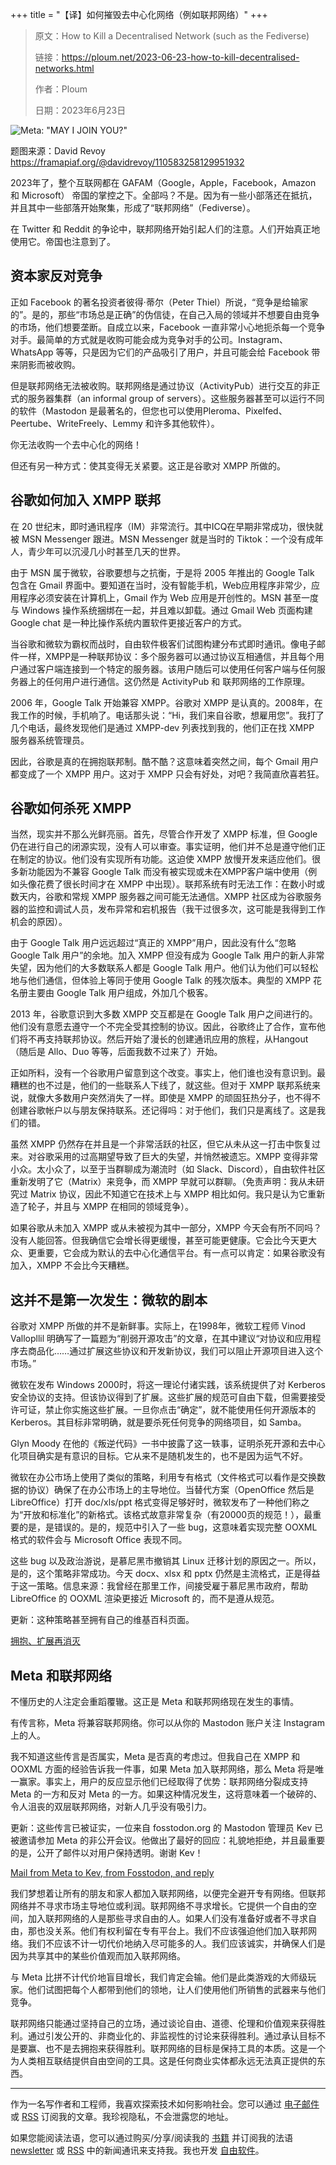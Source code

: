 +++
title = "【译】如何摧毁去中心化网络（例如联邦网络）"
+++

> 原文：How to Kill a Decentralised Network (such as the Fediverse)
> 
> 链接：<https://ploum.net/2023-06-23-how-to-kill-decentralised-networks.html>
> 
> 作者：Ploum
> 
> 日期：2023年6月23日

![Meta: "MAY I JOIN YOU?"](https://stockage.framapiaf.org/framapiaf/media_attachments/files/110/583/215/225/403/266/original/7abd28f529cbb631.jpeg)

题图来源：David Revoy <https://framapiaf.org/@davidrevoy/110583258129951932>

2023年了，整个互联网都在 GAFAM（Google，Apple，Facebook，Amazon 和 Microsoft） 帝国的掌控之下。全部吗？不是。因为有一些小部落还在抵抗，并且其中一些部落开始聚集，形成了“联邦网络”（Fediverse）。

在 Twitter 和 Reddit 的争论中，联邦网络开始引起人们的注意。人们开始真正地使用它。帝国也注意到了。

## 资本家反对竞争

正如 Facebook 的著名投资者彼得·蒂尔（Peter Thiel）所说，“竞争是给输家的”。是的，那些“市场总是正确”的伪信徒，在自己入局的领域并不想要自由竞争的市场，他们想要垄断。自成立以来，Facebook 一直非常小心地扼杀每一个竞争对手。最简单的方式就是收购可能会成为竞争对手的公司。Instagram、WhatsApp 等等，只是因为它们的产品吸引了用户，并且可能会给 Facebook 带来阴影而被收购。

但是联邦网络无法被收购。联邦网络是通过协议（ActivityPub）进行交互的非正式的服务器集群（an informal group of servers）。这些服务器甚至可以运行不同的软件（Mastodon 是最著名的，但您也可以使用Pleroma、Pixelfed、Peertube、WriteFreely、Lemmy 和许多其他软件）。

你无法收购一个去中心化的网络！

但还有另一种方式：使其变得无关紧要。这正是谷歌对 XMPP 所做的。

## 谷歌如何加入 XMPP 联邦

在 20 世纪末，即时通讯程序（IM）非常流行。其中ICQ在早期非常成功，很快就被 MSN Messenger 跟进。MSN Messenger 就是当时的 Tiktok：一个没有成年人，青少年可以沉浸几小时甚至几天的世界。

由于 MSN 属于微软，谷歌要想与之抗衡，于是将 2005 年推出的 Google Talk 包含在 Gmail 界面中。要知道在当时，没有智能手机，Web应用程序非常少，应用程序必须安装在计算机上，Gmail 作为 Web 应用是开创性的。MSN 甚至一度与 Windows 操作系统捆绑在一起，并且难以卸载。通过 Gmail Web 页面构建 Google chat 是一种比操作系统内置软件更接近客户的方式。

当谷歌和微软为霸权而战时，自由软件极客们试图构建分布式即时通讯。像电子邮件一样，XMPP是一种联邦协议：多个服务器可以通过协议互相通信，并且每个用户通过客户端连接到一个特定的服务器。该用户随后可以使用任何客户端与任何服务器上的任何用户进行通信。这仍然是 ActivityPub 和 联邦网络的工作原理。

2006 年，Google Talk 开始兼容 XMPP。谷歌对 XMPP 是认真的。2008年，在我工作的时候，手机响了。电话那头说：“Hi，我们来自谷歌，想雇用您”。我打了几个电话，最终发现他们是通过 XMPP-dev 列表找到我的，他们正在找 XMPP 服务器系统管理员。

因此，谷歌是真的在拥抱联邦制。酷不酷？这意味着突然之间，每个 Gmail 用户都变成了一个 XMPP 用户。这对于 XMPP 只会有好处，对吧？我简直欣喜若狂。

## 谷歌如何杀死 XMPP

当然，现实并不那么光鲜亮丽。首先，尽管合作开发了 XMPP 标准，但 Google 仍在进行自己的闭源实现，没有人可以审查。事实证明，他们并不总是遵守他们正在制定的协议。他们没有实现所有功能。这迫使 XMPP 放慢开发来适应他们。很多新功能因为不兼容 Google Talk 而没有被实现或未在XMPP客户端中使用（例如头像花费了很长时间才在 XMPP 中出现）。联邦系统有时无法工作：在数小时或数天内，谷歌和常规 XMPP 服务器之间可能无法通信。XMPP 社区成为谷歌服务器的监控和调试人员，发布异常和宕机报告（我干过很多次，这可能是我得到工作机会的原因）。

由于 Google Talk 用户远远超过“真正的 XMPP”用户，因此没有什么“忽略 Google Talk 用户”的余地。加入 XMPP 但没有成为 Google Talk 用户的新人非常失望，因为他们的大多数联系人都是 Google Talk 用户。他们认为他们可以轻松地与他们通信，但体验上等同于使用 Google Talk 的残次版本。典型的 XMPP 花名册主要由 Google Talk 用户组成，外加几个极客。

2013 年，谷歌意识到大多数 XMPP 交互都是在 Google Talk 用户之间进行的。他们没有意愿去遵守一个不完全受其控制的协议。因此，谷歌终止了合作，宣布他们将不再支持联邦协议。然后开始了漫长的创建通讯应用的旅程，从Hangout（随后是 Allo、Duo 等等，后面我数不过来了）开始。

正如所料，没有一个谷歌用户留意到这个改变。事实上，他们谁也没有意识到。最糟糕的也不过是，他们的一些联系人下线了，就这些。但对于 XMPP 联邦系统来说，就像大多数用户突然消失了一样。即使是 XMPP 的顽固狂热分子，也不得不创建谷歌帐户以与朋友保持联系。还记得吗：对于他们，我们只是离线了。这是我们的错。

虽然 XMPP 仍然存在并且是一个非常活跃的社区，但它从未从这一打击中恢复过来。对谷歌采用的过高期望导致了巨大的失望，并悄然被遗忘。XMPP 变得非常小众。太小众了，以至于当群聊成为潮流时（如 Slack、Discord），自由软件社区重新发明了它（Matrix）来竞争，而 XMPP 早就可以群聊。（免责声明：我从未研究过 Matrix 协议，因此不知道它在技术上与 XMPP 相比如何。我只是认为它重新造了轮子，并且与 XMPP 在相同的领域竞争）。

如果谷歌从未加入 XMPP 或从未被视为其中一部分，XMPP 今天会有所不同吗？没有人能回答。但我确信它会增长得更缓慢，甚至可能更健康。它会比今天更大众、更重要，它会成为默认的去中心化通信平台。有一点可以肯定：如果谷歌没有加入，XMPP 不会比今天糟糕。

## 这并不是第一次发生：微软的剧本

谷歌对 XMPP 所做的并不是新鲜事。实际上，在1998年，微软工程师 Vinod Vallopllil 明确写了一篇题为“削弱开源攻击”的文章，在其中建议“对协议和应用程序去商品化……通过扩展这些协议和开发新协议，我们可以阻止开源项目进入这个市场。”

微软在发布 Windows 2000时，将这一理论付诸实践，该系统提供了对 Kerberos 安全协议的支持。但该协议得到了扩展。这些扩展的规范可自由下载，但需要接受许可证，禁止你实施这些扩展。一旦你点击“确定”，就不能使用任何开源版本的 Kerberos。其目标非常明确，就是要杀死任何竞争的网络项目，如 Samba。

Glyn Moody 在他的《叛逆代码》一书中披露了这一轶事，证明杀死开源和去中心化项目确实是有意识的目标。它从来不是随机发生的，也不是因为运气不好。

微软在办公市场上使用了类似的策略，利用专有格式（文件格式可以看作是交换数据的协议）确保了在办公市场上的主导地位。当替代方案（OpenOffice 然后是 LibreOffice）打开 doc/xls/ppt 格式变得足够好时，微软发布了一种他们称之为“开放和标准化”的新格式。该格式故意非常复杂（有20000页的规范！），最重要的是，是错误的。是的，规范中引入了一些 bug，这意味着实现完整 OOXML 格式的软件会与 Microsoft Office 表现不同。

这些 bug 以及政治游说，是慕尼黑市撤销其 Linux 迁移计划的原因之一。所以，是的，这个策略非常成功。今天 docx、xlsx 和 pptx 仍然是主流格式，正是得益于这一策略。信息来源：我曾经在那里工作，间接受雇于慕尼黑市政府，帮助 LibreOffice 的 OOXML 渲染更接近 Microsoft 的，而不是遵从规范。

更新：这种策略甚至拥有自己的维基百科页面。

[拥抱、扩展再消灭](https://zh.wikipedia.org/wiki/%E6%8B%A5%E6%8A%B1%E3%80%81%E6%89%A9%E5%B1%95%E5%86%8D%E6%B6%88%E7%81%AD)

## Meta 和联邦网络

不懂历史的人注定会重蹈覆辙。这正是 Meta 和联邦网络现在发生的事情。

有传言称，Meta 将兼容联邦网络。你可以从你的 Mastodon 账户关注 Instagram 上的人。

我不知道这些传言是否属实，Meta 是否真的考虑过。但我自己在 XMPP 和 OOXML 方面的经验告诉我一件事，如果 Meta 加入联邦网络，那么 Meta 将是唯一赢家。事实上，用户的反应显示他们已经取得了优势：联邦网络分裂成支持 Meta 的一方和反对 Meta 的一方。如果这种情况发生，这将意味着一个破碎的、令人沮丧的双层联邦网络，对新人几乎没有吸引力。

更新：这些传言已被证实，一位来自 fosstodon.org 的 Mastodon 管理员 Kev 已被邀请参加 Meta 的非公开会议。他做出了最好的回应：礼貌地拒绝，并且最重要的是，公开了邮件以对用户保持透明。谢谢 Kev！

[Mail from Meta to Kev, from Fosstodon, and reply](https://fosstodon.org/@kev/110592625692688836)

我们梦想着让所有的朋友和家人都加入联邦网络，以便完全避开专有网络。但联邦网络并不寻求市场主导地位或利润。联邦网络不寻求增长。它提供一个自由的空间，加入联邦网络的人是那些寻求自由的人。如果人们没有准备好或者不寻求自由，那也没关系。他们有权利留在专有平台上。我们不应该强迫他们加入联邦网络。我们不应该不计一切代价地纳入尽可能多的人。我们应该诚实，并确保人们是因为共享其中的某些价值观而加入联邦网络。

与 Meta 比拼不计代价地盲目增长，我们肯定会输。他们是此类游戏的大师级玩家。他们试图把每个人都带到他们的领地，让人们使用他们所销售的武器来与他们竞争。

联邦网络只能通过坚持自己的立场，通过谈论自由、道德、伦理和价值观来获得胜利。通过引发公开的、非商业化的、非监视性的讨论来获得胜利。通过承认目标不是要赢、也不是去拥抱来获得胜利。联邦网络的目标是保持工具的本质。这是一个为人类相互联结提供自由空间的工具。这是任何商业实体都永远无法真正提供的东西。

---

作为一名写作者和工程师，我喜欢探索技术如何影响社会。您可以通过 [电子邮件](https://listes.ploum.net/mailman3/postorius/lists/en.listes.ploum.net/) 或 [RSS](https://ploum.net/atom_en.xml) 订阅我的文章。我珍视隐私，不会泄露您的地址。

如果您能阅读法语，您可以通过购买/分享/阅读我的 [书籍](https://ploum.net/livres.html) 并订阅我的法语 [newsletter](https://listes.ploum.net/mailman3/postorius/lists/fr.listes.ploum.net/) 或 [RSS](https://ploum.net/atom_fr.xml) 中的新闻通讯来支持我。我也开发 [自由软件](https://ploum.net/software.html)。
